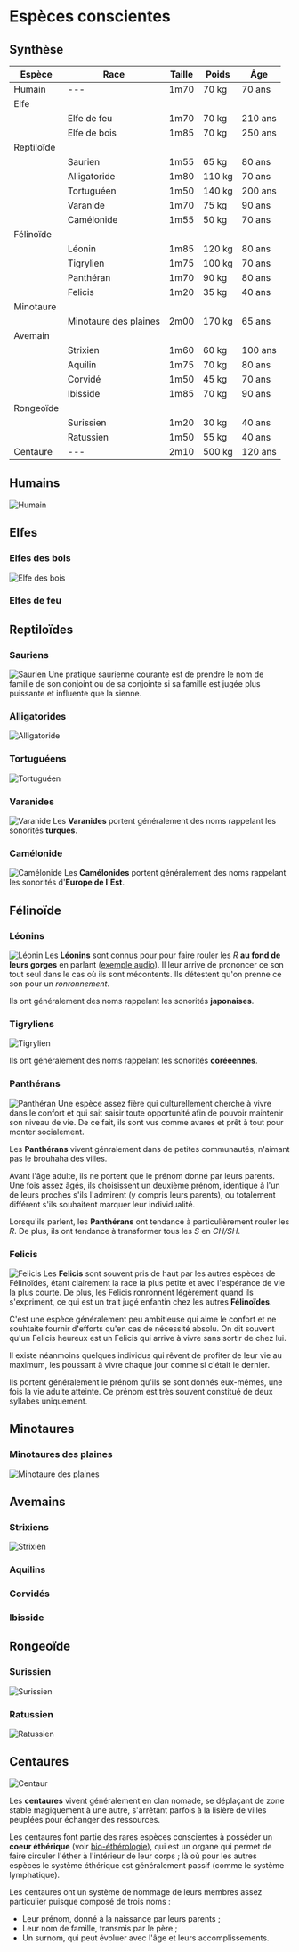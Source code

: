 # Espèces conscientes

## Synthèse

| Espèce        | Race | Taille| Poids | Âge |
| ---           | ---  | --- | --- | --- |
| Humain        |---|1m70| 70 kg |70 ans|
| Elfe          |||||
|               |Elfe de feu|1m70|70 kg|210 ans|
|               |Elfe de bois|1m85|70 kg|250 ans|
| Reptiloïde    |||||
|               |Saurien|1m55|65 kg|80 ans|
|               |Alligatoride|1m80|110 kg|70 ans|
|               |Tortuguéen|1m50|140 kg|200 ans|
|               |Varanide|1m70|75 kg|90 ans|
|               |Camélonide|1m55|50 kg|70 ans|
| Félinoïde     |||||
|               |Léonin|1m85|120 kg|80 ans|
|               |Tigrylien|1m75|100 kg|70 ans|
|               |Panthéran|1m70|90 kg|80 ans|
|               |Felicis|1m20|35 kg|40 ans|
| Minotaure     |||||
|               |Minotaure des plaines|2m00|170 kg|65 ans|
| Avemain       |||||
|               |Strixien|1m60|60 kg|100 ans|
|               |Aquilin|1m75|70 kg|80 ans|
|               |Corvidé|1m50|45 kg|70 ans|
|               |Ibisside|1m85|70 kg| 90 ans|
| Rongeoïde     |||||
|               |Surissien|1m20|30 kg|40 ans|
|               |Ratussien|1m50|55 kg|40 ans|
| Centaure      |---|2m10|500 kg|120 ans|

## Humains
![Humain](../../_images/human_farmer.png)

## Elfes
### Elfes des bois
![Elfe des bois](../../_images/carpenter_elf.png)
### Elfes de feu

## Reptiloïdes
### Sauriens
![Saurien](../../_images/mari_envoyée.png)
Une pratique saurienne courante est de prendre le nom de famille de son conjoint ou de sa conjointe si sa famille est jugée plus puissante et influente que la sienne.

### Alligatorides
![Alligatoride](../../_images/djibril.png)

### Tortuguéens
![Tortuguéen](../../_images/Arkolapoulos.png)

### Varanides
![Varanide](../../_images/scraps/varanid_city_guard.png)
Les **Varanides** portent généralement des noms rappelant les sonorités **turques**.

### Camélonide
![Camélonide](../../_images/scientific.png)
Les **Camélonides** portent généralement des noms rappelant les sonorités d'**Europe de l'Est**.

## Félinoïde
### Léonins
![Léonin](../../_images/white_leonin_noble_samurai.png)
Les **Léonins** sont connus pour pour faire rouler les *R* **au fond de leurs gorges** en parlant ([exemple audio](https://en.wikipedia.org/wiki/Voiced_uvular_trill)). Il leur arrive de prononcer ce son tout seul dans le cas où ils sont mécontents. Ils détestent qu'on prenne ce son pour un *ronronnement*.

Ils ont généralement des noms rappelant les sonorités **japonaises**.

### Tigryliens
![Tigrylien](../../_images/trigylien.png)

Ils ont généralement des noms rappelant les sonorités **coréeennes**.

### Panthérans
![Panthéran](../../_images/barman.png)
Une espèce assez fière qui culturellement cherche à vivre dans le confort et qui sait saisir toute opportunité afin de pouvoir maintenir son niveau de vie. De ce fait, ils sont vus comme avares et prêt à tout pour monter socialement. 

Les **Panthérans** vivent génralement dans de petites communautés, n'aimant pas le brouhaha des villes. 

Avant l'âge adulte, ils ne portent que le prénom donné par leurs parents. Une fois assez âgés, ils choisissent un deuxième prénom, identique à l'un de leurs proches s'ils l'admirent (y compris leurs parents), ou totalement différent s'ils souhaitent marquer leur individualité. 

Lorsqu'ils parlent, les **Panthérans** ont tendance à particulièrement rouler les *R*. De plus, ils ont tendance à transformer tous les *S* en *CH/SH*.

### Felicis
![Felicis](../../_images/felicis.png)
Les **Felicis** sont souvent pris de haut par les autres espèces de Félinoïdes, étant clairement la race la plus petite et avec l'espérance de vie la plus courte. De plus, les Felicis ronronnent légèrement quand ils s'expriment, ce qui est un trait jugé enfantin chez les autres **Félinoïdes**.

C'est une espèce généralement peu ambitieuse qui aime le confort et ne souhtaite fournir d'efforts qu'en cas de nécessité absolu. On dit souvent qu'un Felicis heureux est un Felicis qui arrive à vivre sans sortir de chez lui.

Il existe néanmoins quelques individus qui rêvent de profiter de leur vie au maximum, les poussant à vivre chaque jour comme si c'était le dernier.

Ils portent généralement le prénom qu'ils se sont donnés eux-mêmes, une fois la vie adulte atteinte. Ce prénom est très souvent constitué de deux syllabes uniquement. 

## Minotaures
### Minotaures des plaines
![Minotaure des plaines](../../_images/minotaur_thief.png)

## Avemains
### Strixiens 
![Strixien](../../_images/strixien_clerc.png)

### Aquilins
### Corvidés
### Ibisside

## Rongeoïde
### Surissien
![Surissien](../../_images/surissien.png)

### Ratussien
![Ratussien](../../_images/bandit%20ratussien.png)

## Centaures
![Centaur](../../_images/centaur_0.png)

Les **centaures** vivent généralement en clan nomade, se déplaçant de zone stable magiquement à une autre, s'arrêtant parfois à la lisière de villes peuplées pour échanger des ressources. 

Les centaures font partie des rares espèces conscientes à posséder un **coeur éthérique** (voir [bio-éthérologie](../ETHER/Bioetherologie.md)), qui est un organe qui permet de faire circuler l'éther à l'intérieur de leur corps ; là où pour les autres espèces le système éthérique est généralement passif (comme le système lymphatique).

Les centaures ont un système de nommage de leurs membres assez particulier puisque composé de trois noms : 
* Leur prénom, donné à la naissance par leurs parents ;
* Leur nom de famille, transmis par le père ;
* Un surnom, qui peut évoluer avec l'âge et leurs accomplissements.